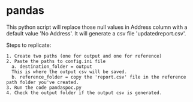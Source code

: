 # pandas

This python script will replace those null values in Address column with a default value 'No Address'. It will generate a csv file 'updatedreport.csv'.

Steps to replicate:

```
1. Create two paths (one for output and one for reference)
2. Paste the paths to config.ini file
  a. destination_folder = output
  This is where the output csv will be saved.
  b. reference_folder = copy the 'report.csv' file in the reference path folder you've created.
3. Run the code pandaspoc.py
4. Check the output folder if the output csv is generated.
```

